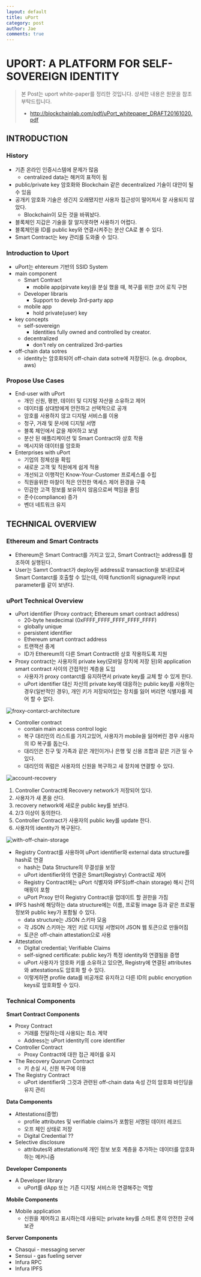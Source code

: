 ```yaml
---
layout: default
title: uPort
category: post
author: Jae
comments: true
---
```


# UPORT: A PLATFORM FOR SELF-SOVEREIGN IDENTITY

> 본 Post는 uport white-paper를 정리한 것입니다. 상세한 내용은 원문을 참조 부탁드립니다.
>
> * http://blockchainlab.com/pdf/uPort_whitepaper_DRAFT20161020.pdf


## INTRODUCTION

### History

* 기존 온라인 인증시스템에 문제가 많음
	* centralized data는 해커의 표적이 됨
* public/private key 암호화와 Blockchain 같은 decentralized 기술이 대안이 될 수 있음
* 공개키 암호화 기술은 생긴지 오래됐지만 사용자 접근성이 떨어져서 잘 사용되지 않았다.
	* Blockchain이 모든 것을 바꿔놨다.
* 블록체인 지갑은 기술을 잘 알지못하면 사용하기 어렵다.
* 블록체인을 ID를 public key와 연결시켜주는 분산 CA로 볼 수 있다. 
* Smart Contract는 key 관리를 도와줄 수 있다.

### Introduction to Uport

* uPort는 ehtereum 기반의 SSID System
* main component
	* Smart Contract
		* mobile app(pirvate key)을 분실 했을 때, 복구를 위한 코어 로직 구현
	* Developer libraris
		* Support to develp 3rd-party app
	* mobile app
		* hold private(user) key
* key concepts
	* self-sovereign
		* Identities fully owned and controlled by creator.
	* decentralized
		* don't rely on centralized 3rd-parties
* off-chain data sotres
	* identity는 암호화되어 off-chain data sotre에 저장된다. (e.g. dropbox, aws)

### Propose Use Cases

* End-user with uPort
	* 개인 신원, 평판, 데이터 및 디지털 자산을 소유하고 제어
	* 데이터를 상대방에게 안전하고 선택적으로 공개
	* 암호를 사용하지 않고 디지털 서비스를 이용
	* 청구, 거래 및 문서에 디지털 서명
	* 블록 체인에서 값을 제어하고 보냄
	* 분산 된 애플리케이션 및 Smart Contract와 상호 작용
	* 메시지와 데이터를 암호화
* Enterprises with uPort
	* 기업의 정체성을 확립
	* 새로운 고객 및 직원에게 쉽게 적용
	* 개선되고 이행적인 Know-Your-Customer 프로세스를 수립
	* 직원을위한 마찰이 적은 안전한 액세스 제어 환경을 구축
	* 민감한 고객 정보를 보유하지 않음으로써 책임을 줄임
	* 준수(compliance) 증가
	* 벤더 네트워크 유지


## TECHNICAL OVERVIEW

### Ethereum and Smart Contracts

* Ethereum은 Smart Contract를 가지고 있고, Smart Contract는 address를 참조하여 실행된다.
* User는 Samrt Contract가 deploy된 address로 transaction을 보내므로써 Smart Contarct를 호출할 수 있는데, 이때 function의 signagure와 input parameter를 같이 보낸다.

### uPort Technical Overview

* uPort identifier (Proxy contract; Ethereum smart contract address)
	* 20-byte hexdecimal (0xFFFF_FFFF_FFFF_FFFF_FFFF)
	* globally unique
	* persistent identifier
	* Ethereum smart contract address
	* 트랜잭션 중계
	* ID가 Ethereum의 다른 Smart Contract와 상호 작용하도록 지원
* Proxy contract는 사용자의 private key(모바일 장치에 저장 된)와 application smart contract 사이의 간접적인 계층을 도입
	* 사용자가 proxy contarct를 유지하면서 private key를 교체 할 수 있게 한다.
	* uPort identifier 대신 자신의 private key에 대응하는 public key를 사용하는 경우(일반적인 경우), 개인 키가 저장되어있는 장치를 잃어 버리면 식별자를 제어 할 수 없다.

![froxy-contarct-architecture](/images/posts/uport/froxy-contarct-architecture.png)

* Controller contract
	* contain main access control logic
	* 복구 대리인의 리스트를 가지고있어, 사용자가 mobile을 잃어버린 경우 사용자의 ID 복구를 돕는다.
	* 대리인은 친구 및 가족과 같은 개인이거나 은행 및 신용 조합과 같은 기관 일 수 있다. 
	* 대리인의 쿼럼은 사용자의 신원을 복구하고 새 장치에 연결할 수 있다.

![account-recovery](/images/posts/uport/account-recovery.png)

1. Controller Contract에 Recovery network가 저장되어 있다.
2. 사용자가 새 폰을 산다.
3. recovery network에 새로운 public key를 보낸다.
4. 2/3 이상이 동의한다.
5. Controller Contract가 사용자의 public key를 update 한다.
6. 사용자의 identity가 복구된다.

![with-off-chain-storage](/images/posts/uport/with-off-chain-storage.png)

* Registry Contract를 사용하여 uPort identifier와 external data structure를 hash로 연결
	* hash는 Data Structure의 무결성을 보장
	* uPort identifier와의 연결은 Smart(Registry) Contract로 제어
	* Registry Contract에는 uPort 식별자와 IPFS(off-chain storage) 해시 간의 매핑이 포함
	* uPort Prxoy 만이 Registry Contract을 업데이트 할 권한을 가짐
* IPFS hash에 해당하는 data structure에는 이름, 프로필 image 등과 같은 프로필 정보와 public key가 포함될 수 있다.
	* data structure는 JSON 스키마 모음
	* 각 JSON 스키마는 개인 키로 디지털 서명되어 JSON 웹 토큰으로 만들어짐
	* 토큰은 off-chain attestation으로 사용
* Attestation
	* Digital credential; Verifiable Claims
	* self-signed certificate: public key가 특정 identity와 연결됨을 증명
	* uPort 사용자가 암호화 키를 소유하고 있으면, Registry에 연결된 attributes와 attestations도 암호화 할 수 있다. 
	* 이렇게하면 profile data를 비공개로 유지하고 다른 ID의 public encryption keys로 암호화할 수 있다.

### Technical Components

**Smart Contract Components**

* Proxy Contract
	* 거래를 전달하는데 사용되는 최소 계약
	* Address는 uPort identity의 core identifier
* Controller Contract
	* Proxy Contract에 대한 접근 제어를 유지
* The ​Recovery Quorum Contract
	* 키 손실 시, 신원 복구에 이용
* The ​Registry Contract
	* uPort identifier와 그것과 관련된 off-chain data 속성 간의 암호화 바인딩을 유지 관리

**Data Components**

* Attestations(증명)
	* profile attributes 및 verifiable claims가 포함된 서명된 데이터 레코드
	* 오프 체인 상태로 저장
	* Digital Credential ??
* Selective disclosure
	* attributes와 attestations에 개인 정보 보호 계층을 추가하는 데이터를 암호화하는 메커니즘

**Developer Components**

* A ​Developer library
	* uPort를 dApp 또는 기존 디지털 서비스와 연결해주는 역할

**Mobile Components**

* ​Mobile application
	* 신원을 제어하고 표시하는데 사용되는 private key를 스마트 폰의 안전한 곳에 보관

**Server Components**

* Chasqui - messaging server
* Sensui - gas fueling server
* Infura RPC
* Infura IPFS

